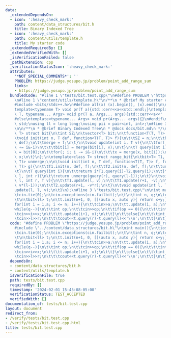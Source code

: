 ```yaml
---
data:
  _extendedDependsOn:
  - icon: ':heavy_check_mark:'
    path: content/data_structures/bit.h
    title: Binary Indexed Tree
  - icon: ':heavy_check_mark:'
    path: content/utils/template.h
    title: My starter code
  _extendedRequiredBy: []
  _extendedVerifiedWith: []
  _isVerificationFailed: false
  _pathExtension: cpp
  _verificationStatusIcon: ':heavy_check_mark:'
  attributes:
    '*NOT_SPECIAL_COMMENTS*': ''
    PROBLEM: https://judge.yosupo.jp/problem/point_add_range_sum
    links:
    - https://judge.yosupo.jp/problem/point_add_range_sum
  bundledCode: "#line 1 \"tests/bit.test.cpp\"\n#define PROBLEM \"https://judge.yosupo.jp/problem/point_add_range_sum\"\
    \n#line 1 \"content/utils/template.h\"\n/**\n * @brief My starter code\n */\n\n\
    #include <bits/stdc++.h>\n#define all(x) (x).begin(), (x).end()\n\n#ifdef LOCAL\n\
    template<typename T> void pr(T a){std::cerr<<a<<std::endl;}\ntemplate<typename\
    \ T, typename... Args> void pr(T a, Args... args){std::cerr<<a<<' ',pr(args...);}\n\
    #else\ntemplate<typename... Args> void pr(Args... args){}\n#endif\n\nusing namespace\
    \ std;\nusing ll = long long;\nusing pii = pair<int, int>;\n#line 3 \"content/data_structures/bit.h\"\
    \n\n/**\n * @brief Binary Indexed Tree\n * @docs docs/bit.md\n */\n\ntemplate<class\
    \ T> struct bit{\n\tint SZ;\n\tvector<T> bit;\n\tfunction<T(T, T)> merge;\n\t\n\
    \tvoid init(int n, T def, function<T(T, T)> f){\n\t\tSZ = n;\n\t\tbit.resize(SZ,\
    \ def);\n\t\tmerge = f;\n\t}\n\tvoid update(int i, T v){\n\t\tfor(; i < SZ; i\
    \ += i&-i)\n\t\t\tbit[i] = merge(bit[i], v);\n\t}\n\tT query(int i){\n\t\tT x\
    \ = bit[0];\n\t\tfor(; i; i -= i&-i)\n\t\t\tx = merge(x, bit[i]);\n\t\treturn\
    \ x;\n\t}\n};\n\ntemplate<class T> struct range_bit{\n\tbit<T> T1, T2;\n\tfunction<T(T,\
    \ T)> unmerge;\n\n\tvoid init(int n, T def, function<T(T, T)> f, function<T(T,\
    \ T)> g){\n\t\tT1.init(n, def, f);\n\t\tT2.init(n, def, f);\n\t\tunmerge = g;\n\
    \t}\n\tT query(int i){\n\t\treturn i*T1.query(i)-T2.query(i);\n\t}\n\tT query(int\
    \ l, int r){\n\t\treturn unmerge(query(r), query(l-1));\n\t}\n\tvoid update(int\
    \ l, int r, T v){\n\t\tT1.update(l, v);\n\t\tT1.update(r+1, -v);\n\t\tT2.update(l,\
    \ v*(l-1));\n\t\tT2.update(r+1, -v*r);\n\t}\n\tvoid update(int l, T v){\n\t\t\
    update(l, l, v);\n\t}\n};\n#line 3 \"tests/bit.test.cpp\"\n\nint main(){\n\tios_base::sync_with_stdio(0);\n\
    \tcin.tie(0);\n\tcin.exceptions(cin.failbit);\n\t\n\tint n, q;\n\tcin>>n>>q;\n\
    \t\n\tbit<ll> t;\n\tt.init(n+1, 0, [](auto x, auto y){ return x+y;});\n\t\n\t\
    for(int i = 1,a; i <= n; i++){\n\t\tcin>>a;\n\t\tt.update(i, a);\n\t}\n\t\n\t\
    while(q--){\n\t\tint op;\n\t\tcin>>op;\n\t\tif(op == 0){\n\t\t\tint i, x;\n\t\t\
    \tcin>>i>>x;\n\t\t\tt.update(i+1, x);\n\t\t}\n\t\telse{\n\t\t\tint l, r;\n\t\t\
    \tcin>>l>>r;\n\t\t\tcout<<t.query(r)-t.query(l)<<'\\n';\n\t\t}\n\t}\n}\n"
  code: "#define PROBLEM \"https://judge.yosupo.jp/problem/point_add_range_sum\"\n\
    #include \"../content/data_structures/bit.h\"\n\nint main(){\n\tios_base::sync_with_stdio(0);\n\
    \tcin.tie(0);\n\tcin.exceptions(cin.failbit);\n\t\n\tint n, q;\n\tcin>>n>>q;\n\
    \t\n\tbit<ll> t;\n\tt.init(n+1, 0, [](auto x, auto y){ return x+y;});\n\t\n\t\
    for(int i = 1,a; i <= n; i++){\n\t\tcin>>a;\n\t\tt.update(i, a);\n\t}\n\t\n\t\
    while(q--){\n\t\tint op;\n\t\tcin>>op;\n\t\tif(op == 0){\n\t\t\tint i, x;\n\t\t\
    \tcin>>i>>x;\n\t\t\tt.update(i+1, x);\n\t\t}\n\t\telse{\n\t\t\tint l, r;\n\t\t\
    \tcin>>l>>r;\n\t\t\tcout<<t.query(r)-t.query(l)<<'\\n';\n\t\t}\n\t}\n}"
  dependsOn:
  - content/data_structures/bit.h
  - content/utils/template.h
  isVerificationFile: true
  path: tests/bit.test.cpp
  requiredBy: []
  timestamp: '2024-02-01 15:45:08-05:00'
  verificationStatus: TEST_ACCEPTED
  verifiedWith: []
documentation_of: tests/bit.test.cpp
layout: document
redirect_from:
- /verify/tests/bit.test.cpp
- /verify/tests/bit.test.cpp.html
title: tests/bit.test.cpp
---
```

